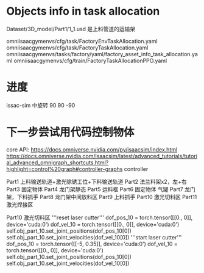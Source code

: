# Objects info in task allocation 
Dataset/3D_model/Part1/1_1.usd
是上料管道的运输架



omniisaacgymenvs/cfg/task/FactoryEnvTaskAllocation.yaml
omniisaacgymenvs/cfg/task/FactoryTaskAllocation.yaml
omniisaacgymenvs/tasks/factory/yaml/factory_asset_info_task_allocation.yaml
omniisaacgymenvs/cfg/train/FactoryTaskAllocationPPO.yaml

# 进度
issac-sim 中旋转 90 90 -90

# 下一步尝试用代码控制物体
core API:
https://docs.omniverse.nvidia.com/py/isaacsim/index.html
https://docs.omniverse.nvidia.com/isaacsim/latest/advanced_tutorials/tutorial_advanced_omnigraph_shortcuts.html?highlight=control%20graph#controller-graphs controller
 

Part1 上料输送轨道+激光除锈工位+下料输送轨道
Part2 法兰料架x2，左+右
Part3 固定物体
Part4 龙门架静态
Part5 运料框
Part6 固定物体 气罐
Part7 龙门架，下料抓手
Part8 龙门架中间放料区
Part9 上料抓手 
Part10 激光切料区
Part11 激光焊接区



Part10 激光切料区
    '''reset laser cutter'''
    dof_pos_10 = torch.tensor([[0., 0]], device='cuda:0')
    dof_vel_10 = torch.tensor([[0., 0]], device='cuda:0')
    self.obj_part_10.set_joint_positions(dof_pos_10[0])
    self.obj_part_10.set_joint_velocities(dof_vel_10[0])
    '''start laser cutter'''
    dof_pos_10 = torch.tensor([[-5, 0.35]], device='cuda:0')
    dof_vel_10 = torch.tensor([[0., 0]], device='cuda:0')
    self.obj_part_10.set_joint_positions(dof_pos_10[0])
    self.obj_part_10.set_joint_velocities(dof_vel_10[0])
